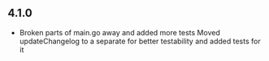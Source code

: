 ## 4.1.0
- Broken parts of main.go away and added more tests
  Moved updateChangelog to a separate for better testability and added tests for it
